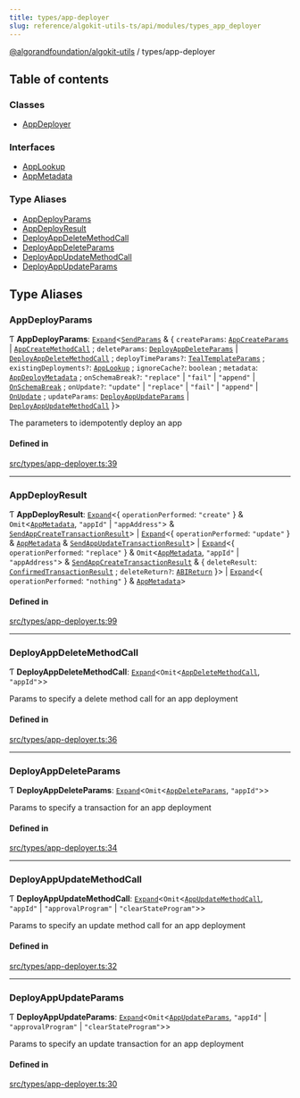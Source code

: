 ```yaml
---
title: types/app-deployer
slug: reference/algokit-utils-ts/api/modules/types_app_deployer
---
```


[@algorandfoundation/algokit-utils](/reference/algokit-utils-ts/api/overview) / types/app-deployer

## Table of contents

### Classes

- [AppDeployer](/reference/algokit-utils-ts/api/classes/types_app_deployerappdeployer/)

### Interfaces

- [AppLookup](/reference/algokit-utils-ts/api/interfaces/types_app_deployerapplookup/)
- [AppMetadata](/reference/algokit-utils-ts/api/interfaces/types_app_deployerappmetadata/)

### Type Aliases

- [AppDeployParams](#appdeployparams)
- [AppDeployResult](#appdeployresult)
- [DeployAppDeleteMethodCall](#deployappdeletemethodcall)
- [DeployAppDeleteParams](#deployappdeleteparams)
- [DeployAppUpdateMethodCall](#deployappupdatemethodcall)
- [DeployAppUpdateParams](#deployappupdateparams)

## Type Aliases

### AppDeployParams

Ƭ **AppDeployParams**: [`Expand`](/reference/algokit-utils-ts/api/modules/types_expand/#expand)\<[`SendParams`](/reference/algokit-utils-ts/api/interfaces/types_transactionsendparams/) & \{ `createParams`: [`AppCreateParams`](/reference/algokit-utils-ts/api/modules/types_composer/#appcreateparams) \| [`AppCreateMethodCall`](/reference/algokit-utils-ts/api/modules/types_composer/#appcreatemethodcall) ; `deleteParams`: [`DeployAppDeleteParams`](#deployappdeleteparams) \| [`DeployAppDeleteMethodCall`](#deployappdeletemethodcall) ; `deployTimeParams?`: [`TealTemplateParams`](/reference/algokit-utils-ts/api/interfaces/types_apptealtemplateparams/) ; `existingDeployments?`: [`AppLookup`](/reference/algokit-utils-ts/api/interfaces/types_app_deployerapplookup/) ; `ignoreCache?`: `boolean` ; `metadata`: [`AppDeployMetadata`](/reference/algokit-utils-ts/api/interfaces/types_appappdeploymetadata/) ; `onSchemaBreak?`: `"replace"` \| `"fail"` \| `"append"` \| [`OnSchemaBreak`](/reference/algokit-utils-ts/api/enums/types_apponschemabreak/) ; `onUpdate?`: `"update"` \| `"replace"` \| `"fail"` \| `"append"` \| [`OnUpdate`](/reference/algokit-utils-ts/api/enums/types_apponupdate/) ; `updateParams`: [`DeployAppUpdateParams`](#deployappupdateparams) \| [`DeployAppUpdateMethodCall`](#deployappupdatemethodcall) }\>

The parameters to idempotently deploy an app

#### Defined in

[src/types/app-deployer.ts:39](https://github.com/algorandfoundation/algokit-utils-ts/blob/main/src/types/app-deployer.ts#L39)

---

### AppDeployResult

Ƭ **AppDeployResult**: [`Expand`](/reference/algokit-utils-ts/api/modules/types_expand/#expand)\<\{ `operationPerformed`: `"create"` } & `Omit`\<[`AppMetadata`](/reference/algokit-utils-ts/api/interfaces/types_app_deployerappmetadata/), `"appId"` \| `"appAddress"`\> & [`SendAppCreateTransactionResult`](/reference/algokit-utils-ts/api/modules/types_app/#sendappcreatetransactionresult)\> \| [`Expand`](/reference/algokit-utils-ts/api/modules/types_expand/#expand)\<\{ `operationPerformed`: `"update"` } & [`AppMetadata`](/reference/algokit-utils-ts/api/interfaces/types_app_deployerappmetadata/) & [`SendAppUpdateTransactionResult`](/reference/algokit-utils-ts/api/modules/types_app/#sendappupdatetransactionresult)\> \| [`Expand`](/reference/algokit-utils-ts/api/modules/types_expand/#expand)\<\{ `operationPerformed`: `"replace"` } & `Omit`\<[`AppMetadata`](/reference/algokit-utils-ts/api/interfaces/types_app_deployerappmetadata/), `"appId"` \| `"appAddress"`\> & [`SendAppCreateTransactionResult`](/reference/algokit-utils-ts/api/modules/types_app/#sendappcreatetransactionresult) & \{ `deleteResult`: [`ConfirmedTransactionResult`](/reference/algokit-utils-ts/api/interfaces/types_transactionconfirmedtransactionresult/) ; `deleteReturn?`: [`ABIReturn`](/reference/algokit-utils-ts/api/modules/types_app/#abireturn) }\> \| [`Expand`](/reference/algokit-utils-ts/api/modules/types_expand/#expand)\<\{ `operationPerformed`: `"nothing"` } & [`AppMetadata`](/reference/algokit-utils-ts/api/interfaces/types_app_deployerappmetadata/)\>

#### Defined in

[src/types/app-deployer.ts:99](https://github.com/algorandfoundation/algokit-utils-ts/blob/main/src/types/app-deployer.ts#L99)

---

### DeployAppDeleteMethodCall

Ƭ **DeployAppDeleteMethodCall**: [`Expand`](/reference/algokit-utils-ts/api/modules/types_expand/#expand)\<`Omit`\<[`AppDeleteMethodCall`](/reference/algokit-utils-ts/api/modules/types_composer/#appdeletemethodcall), `"appId"`\>\>

Params to specify a delete method call for an app deployment

#### Defined in

[src/types/app-deployer.ts:36](https://github.com/algorandfoundation/algokit-utils-ts/blob/main/src/types/app-deployer.ts#L36)

---

### DeployAppDeleteParams

Ƭ **DeployAppDeleteParams**: [`Expand`](/reference/algokit-utils-ts/api/modules/types_expand/#expand)\<`Omit`\<[`AppDeleteParams`](/reference/algokit-utils-ts/api/modules/types_composer/#appdeleteparams), `"appId"`\>\>

Params to specify a transaction for an app deployment

#### Defined in

[src/types/app-deployer.ts:34](https://github.com/algorandfoundation/algokit-utils-ts/blob/main/src/types/app-deployer.ts#L34)

---

### DeployAppUpdateMethodCall

Ƭ **DeployAppUpdateMethodCall**: [`Expand`](/reference/algokit-utils-ts/api/modules/types_expand/#expand)\<`Omit`\<[`AppUpdateMethodCall`](/reference/algokit-utils-ts/api/modules/types_composer/#appupdatemethodcall), `"appId"` \| `"approvalProgram"` \| `"clearStateProgram"`\>\>

Params to specify an update method call for an app deployment

#### Defined in

[src/types/app-deployer.ts:32](https://github.com/algorandfoundation/algokit-utils-ts/blob/main/src/types/app-deployer.ts#L32)

---

### DeployAppUpdateParams

Ƭ **DeployAppUpdateParams**: [`Expand`](/reference/algokit-utils-ts/api/modules/types_expand/#expand)\<`Omit`\<[`AppUpdateParams`](/reference/algokit-utils-ts/api/modules/types_composer/#appupdateparams), `"appId"` \| `"approvalProgram"` \| `"clearStateProgram"`\>\>

Params to specify an update transaction for an app deployment

#### Defined in

[src/types/app-deployer.ts:30](https://github.com/algorandfoundation/algokit-utils-ts/blob/main/src/types/app-deployer.ts#L30)
